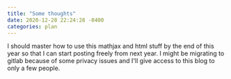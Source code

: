 ```yaml
---
title: "Some thoughts"
date: 2020-12-28 22:24:28 -0400
categories: plan
---
```

I should master how to use this mathjax and html stuff by the end of this year so that I can start posting freely from next year. I might be migrating to gitlab because of some privacy issues and I'll give access to this blog to only a few people.
